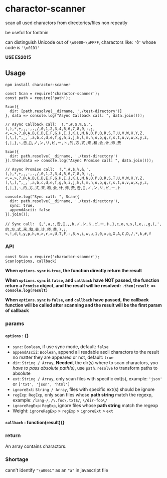 # charactor-scanner

scan all used charactors from directories/files non repeatly

be useful for fontmin

can distinguish Unicode out of `\u0000~\uFFFF`, charactors like: `'Ǒ'` whose code is `'\u01D1'`

**USE ES2015** 

## Usage

~~~
npm install charactor-scanner
~~~

~~~
const Scan = require('charactor-scanner');
const path = require('path');

Scan({
  dir: [path.resolve(__dirname, './test-directory')]
}, data => console.log("Async Callback call: ", data.join()));

// Async Callback call:  !,",#,$,%,&,',(,),*,+,,,-,.,/,0,1,2,3,4,5,6,7,8,9,:,;,<,=,>,?,@,A,B,C,D,E,F,G,H,I,J,K,L,M,N,O,P,Q,R,S,T,U,V,W,X,Y,Z,[,\,],^,_,`,a,b,c,d,e,f,g,h,i,j,k,l,m,n,o,p,q,r,s,t,u,v,w,x,y,z,{,|,},~,𠮷,𠮶,ノ,ン,リ,ピ,ー,ト,的,方,式,来,和,会,计,师,费

Scan({
  dir: path.resolve(__dirname, './test-directory')
}).then(data => console.log("Async Promise call: ", data.join()));

// Async Promise call:  !,",#,$,%,&,',(,),*,+,,,-,.,/,0,1,2,3,4,5,6,7,8,9,:,;,<,=,>,?,@,A,B,C,D,E,F,G,H,I,J,K,L,M,N,O,P,Q,R,S,T,U,V,W,X,Y,Z,[,\,],^,_,`,a,b,c,d,e,f,g,h,i,j,k,l,m,n,o,p,q,r,s,t,u,v,w,x,y,z,{,|,},~,的,方,式,来,和,会,计,师,费,𠮷,𠮶,ノ,ン,リ,ピ,ー,ト

console.log("Sync call: ", Scan({
  dir: path.resolve(__dirname, './test-directory'),
  sync: true,
  appendAscii: false
}).join());

// Sync call:  {,",a,:,𠮷,𠮶,,,b,ノ,ン,リ,ピ,ー,ト,},c,o,n,s,l,e,.,g,(,',的,方,式,来,和,会,计,师,费,),;,<,!,d,t,y,p,h,m,>,r,=,U,T,F,-,8,v,i,w,u,1,0,x,q,X,A,C,D,/,*,k,#,f

~~~

### API
~~~
const Scan = require('charactor-scanner');  
Scan(options, callback)
~~~

**When `options.sync` is `true`, the function directly return the result**

**When `options.sync` is `false`, and `callback` have NOT passed, the function return a `Promise` object, and the result will be resolved: `.then(result => console.log(result)`**

**When `options.sync` is `false`, and `callback` have passed, the callback function will be called after scanning and the result will be the first param of callback**

### params

#### `options` : {}

- `sync`: `Boolean`, if use sync mode, default: `false`
- `appendAscii`: `Boolean`, append all readable ascii charactors to the result no matter they are appeared or not, default: `true`
- `dir`: `String / Array`, **Needed**, the dir(s) where to scan charactors, *you have to pass absolute path(s)*, use `path.resolve` to transform paths to absolute
- `ext`: `String / Array`, only scan files with specific ext(s), example: `'json'` or `['txt', 'json', 'html']`
- `ignoreExt`: `String / Array`, files with specific ext(s) should be ignore
- `regExp`: `RegExp`, only scan files whose **path string** match the regexp, example: `/lang-/`, `/\.foo\.txt$/`, `\/dir-foo\/`
- `ignoreRegExp`: `RegExp`, ignore files whose **path string** match the regexp
- Weight: `ignoreRegExp` > `regExp` > `ignoreExt` > `ext`

#### `callback` : function(result){}

### return

An array contains charactors.

### Shortage

cann't identify `"\u0061"` as an `"a"` in javascript file